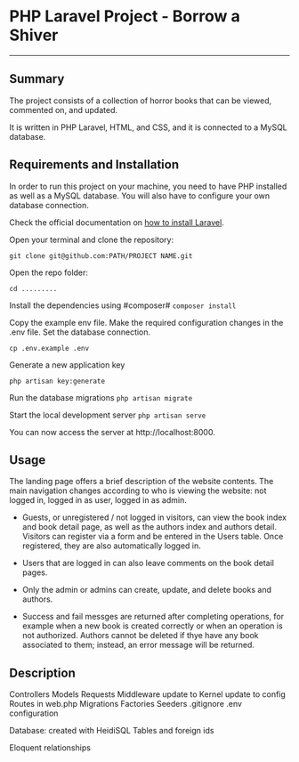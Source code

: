 # PHP Laravel Project - Borrow a Shiver

---

## Summary

The project consists of a collection of horror books that can be viewed, commented on, and updated.

It is written in PHP Laravel, HTML, and CSS, and it is connected to a MySQL database.

## Requirements and Installation

In order to run this project on your machine, you need to have PHP installed as well as a MySQL database. You will also have to configure your own database connection.

Check the official documentation on [how to install Laravel](https://laravel.com/docs/5.4/installation#installation).

Open your terminal and clone the repository:

<!-- TODO: update project name -->

`git clone git@github.com:PATH/PROJECT NAME.git`

Open the repo folder:

<!-- TODO: update project name -->

`cd .........`

Install the dependencies using #composer#
`composer install`

Copy the example env file. Make the required configuration changes in the .env file. Set the database connection.

<!-- Examples -->

`cp .env.example .env`

Generate a new application key

<!-- Check -->

`php artisan key:generate`

Run the database migrations
`php artisan migrate`

Start the local development server
`php artisan serve`

You can now access the server at http://localhost:8000.

## Usage

The landing page offers a brief description of the website contents. The main navigation changes according to who is viewing the website: not logged in, logged in as user, logged in as admin.

-   Guests, or unregistered / not logged in visitors, can view the book index and book detail page, as well as the authors index and authors detail. Visitors can register via a form and be entered in the Users table. Once registered, they are also automatically logged in.

-   Users that are logged in can also leave comments on the book detail pages.

-   Only the admin or admins can create, update, and delete books and authors.

-   Success and fail messges are returned after completing operations, for example when a new book is created correctly or when an operation is not authorized. Authors cannot be deleted if thye have any book associated to them; instead, an error message will be returned.

## Description

Controllers
Models
Requests
Middleware
update to Kernel
update to config
Routes in web.php
Migrations
Factories
Seeders
.gitignore
.env configuration

Database: created with HeidiSQL
Tables and foreign ids

Eloquent relationships

